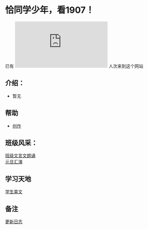 # 恰同学少年，看1907！

已有 ![](https://www.hit-counts.com/counter.php?t=MTQ1NTA5MQ==%27%20border=%270%27%20alt=%27logo%20designers%27) 人次来到这个网站


## 介绍：
- 暂无

## 帮助
- [创作](/create.html)

## 班级风采：
[班级文言文朗诵](/act/CNReading)
<br>
[元旦汇演](/act/NewYear1)

## 学习天地
[学生美文](/passage)


## 备注

[更新日志](/update)
